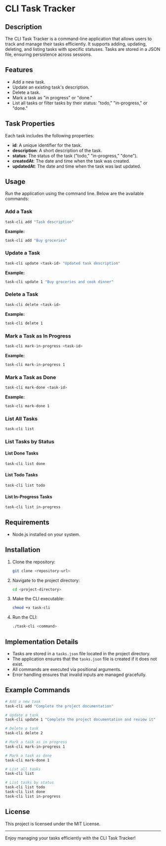# CLI Task Tracker

## Description
The CLI Task Tracker is a command-line application that allows users to track and manage their tasks efficiently. It supports adding, updating, deleting, and listing tasks with specific statuses. Tasks are stored in a JSON file, ensuring persistence across sessions.

## Features
- Add a new task.
- Update an existing task's description.
- Delete a task.
- Mark a task as "in progress" or "done."
- List all tasks or filter tasks by their status: "todo," "in-progress," or "done."

## Task Properties
Each task includes the following properties:
- **id**: A unique identifier for the task.
- **description**: A short description of the task.
- **status**: The status of the task ("todo," "in-progress," "done").
- **createdAt**: The date and time when the task was created.
- **updatedAt**: The date and time when the task was last updated.

## Usage
Run the application using the command line. Below are the available commands:

### Add a Task
```bash
task-cli add "Task description"
```
**Example:**
```bash
task-cli add "Buy groceries"
```

### Update a Task
```bash
task-cli update <task-id> "Updated task description"
```
**Example:**
```bash
task-cli update 1 "Buy groceries and cook dinner"
```

### Delete a Task
```bash
task-cli delete <task-id>
```
**Example:**
```bash
task-cli delete 1
```

### Mark a Task as In Progress
```bash
task-cli mark-in-progress <task-id>
```
**Example:**
```bash
task-cli mark-in-progress 1
```

### Mark a Task as Done
```bash
task-cli mark-done <task-id>
```
**Example:**
```bash
task-cli mark-done 1
```

### List All Tasks
```bash
task-cli list
```

### List Tasks by Status
#### List Done Tasks
```bash
task-cli list done
```
#### List Todo Tasks
```bash
task-cli list todo
```
#### List In-Progress Tasks
```bash
task-cli list in-progress
```

## Requirements
- Node.js installed on your system.

## Installation
1. Clone the repository:
   ```bash
   git clone <repository-url>
   ```
2. Navigate to the project directory:
   ```bash
   cd <project-directory>
   ```
3. Make the CLI executable:
   ```bash
   chmod +x task-cli
   ```
4. Run the CLI:
   ```bash
   ./task-cli <command>
   ```

## Implementation Details
- Tasks are stored in a `tasks.json` file located in the project directory.
- The application ensures that the `tasks.json` file is created if it does not exist.
- All commands are executed via positional arguments.
- Error handling ensures that invalid inputs are managed gracefully.

## Example Commands
```bash
# Add a new task
task-cli add "Complete the project documentation"

# Update a task
task-cli update 1 "Complete the project documentation and review it"

# Delete a task
task-cli delete 2

# Mark a task as in progress
task-cli mark-in-progress 1

# Mark a task as done
task-cli mark-done 1

# List all tasks
task-cli list

# List tasks by status
task-cli list todo
task-cli list done
task-cli list in-progress
```

## License
This project is licensed under the MIT License.

---
Enjoy managing your tasks efficiently with the CLI Task Tracker!

